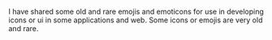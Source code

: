 I have shared some old and rare emojis and emoticons for use in developing icons or ui in some applications and web. Some icons or emojis are very old and rare.
